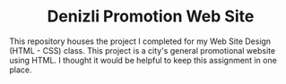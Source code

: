 <h1 align="center">Denizli Promotion Web Site</h1>

This repository houses the project I completed for my Web Site Design (HTML - CSS) class. This project is a city's general promotional website using HTML. I thought it would be helpful to keep this assignment in one place.
